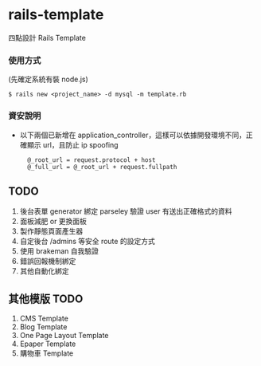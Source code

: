 rails-template
==============

四點設計 Rails Template

### 使用方式
(先確定系統有裝 node.js)

	$ rails new <project_name> -d mysql -m template.rb

### 資安說明

- 以下兩個已新增在 application_controller，這樣可以依據開發環境不同，正確顯示 url，且防止 ip spoofing

	    @_root_url = request.protocol + host
    	@_full_url = @_root_url + request.fullpath

## TODO
1. 後台表單 generator 綁定 parseley 驗證 user 有送出正確格式的資料
2. 面板減肥 or 更換面板
3. 製作靜態頁面產生器
4. 自定後台 /admins 等安全 route 的設定方式
5. 使用 brakeman 自我驗證
6. 錯誤回報機制綁定
7. 其他自動化綁定

## 其他模版 TODO
1. CMS Template
2. Blog Template
3. One Page Layout Template
4. Epaper Template
5. 購物車 Template 

